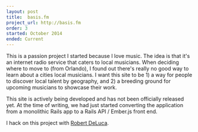 ```yaml
---
layout: post
title:  basis.fm
project_url: http://basis.fm
order: 3
started: October 2014
ended: Current
---
```


<p>This is a passion project I started because I love music. The idea is that it's an internet radio service that caters to local musicians. When deciding where to move to (from Orlando), I found out there's really no good way to learn about a cities local musicians. I want this site to be 1) a way for people to discover local talent by geography, and 2) a breeding ground for upcoming musicians to showcase their work.</p>

<p>This site is actively being developed and has not been officially released yet. At the time of writing, we had just started converting the application from a monolithic Rails app to a Rails API / Ember.js front end.</p>

<p>I hack on this project with <a href="http://robert-deluca.com" target="_blank">Robert DeLuca</a>.</p>
